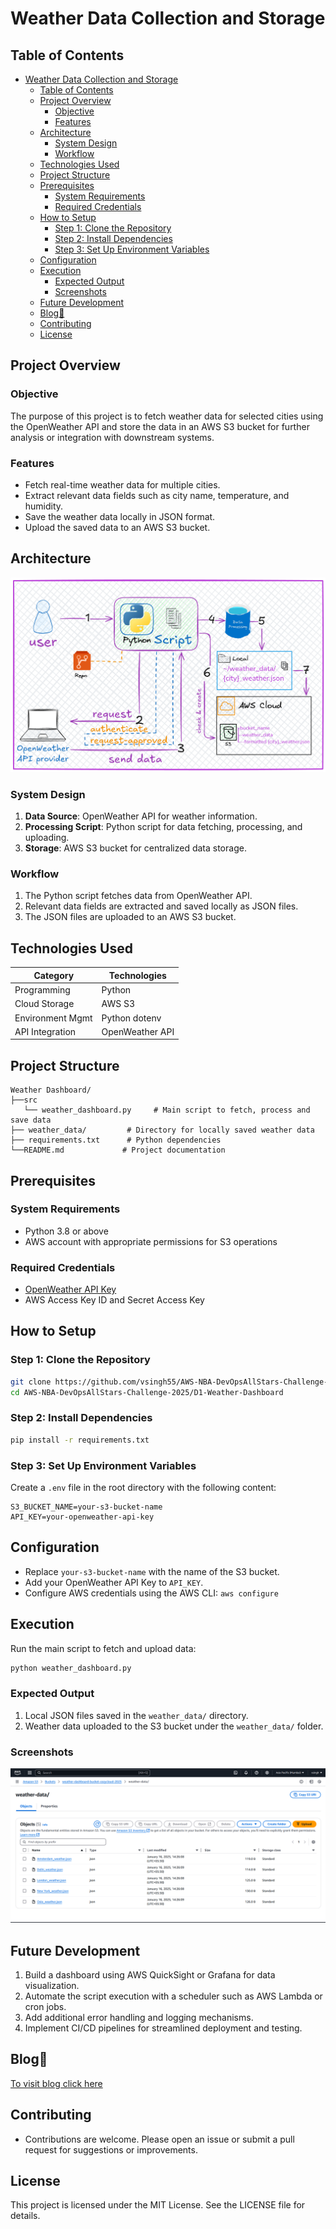 # Weather Data Collection and Storage

## Table of Contents
- [Weather Data Collection and Storage](#weather-data-collection-and-storage)
  - [Table of Contents](#table-of-contents)
  - [Project Overview](#project-overview)
    - [Objective](#objective)
    - [Features](#features)
  - [Architecture](#architecture)
    - [System Design](#system-design)
    - [Workflow](#workflow)
  - [Technologies Used](#technologies-used)
  - [Project Structure](#project-structure)
  - [Prerequisites](#prerequisites)
    - [System Requirements](#system-requirements)
    - [Required Credentials](#required-credentials)
  - [How to Setup](#how-to-setup)
    - [Step 1: Clone the Repository](#step-1-clone-the-repository)
    - [Step 2: Install Dependencies](#step-2-install-dependencies)
    - [Step 3: Set Up Environment Variables](#step-3-set-up-environment-variables)
  - [Configuration](#configuration)
  - [Execution](#execution)
    - [Expected Output](#expected-output)
    - [Screenshots](#screenshots)
  - [Future Development](#future-development)
  - [Blog🔗](#blog)
  - [Contributing](#contributing)
  - [License](#license)

## Project Overview

### Objective
The purpose of this project is to fetch weather data for selected cities using the OpenWeather API and store the data in an AWS S3 bucket for further analysis or integration with downstream systems.

### Features
- Fetch real-time weather data for multiple cities.
- Extract relevant data fields such as city name, temperature, and humidity.
- Save the weather data locally in JSON format.
- Upload the saved data to an AWS S3 bucket.

## Architecture
![architechturedia](/Assests/D1-Weather%20Dashboard/1.architechture.png)
### System Design
1. **Data Source**: OpenWeather API for weather information.
2. **Processing Script**: Python script for data fetching, processing, and uploading.
3. **Storage**: AWS S3 bucket for centralized data storage.

### Workflow
1. The Python script fetches data from OpenWeather API.
2. Relevant data fields are extracted and saved locally as JSON files.
3. The JSON files are uploaded to an AWS S3 bucket.

## Technologies Used
| Category        | Technologies              |
|-----------------|---------------------------|
| Programming     | Python                    |
| Cloud Storage   | AWS S3                    |
| Environment Mgmt| Python dotenv             |
| API Integration | OpenWeather API           |

## Project Structure
```
Weather Dashboard/
├──src
   └── weather_dashboard.py     # Main script to fetch, process and save data
├── weather_data/         # Directory for locally saved weather data
├── requirements.txt      # Python dependencies
└──README.md             # Project documentation
```

## Prerequisites

### System Requirements
- Python 3.8 or above
- AWS account with appropriate permissions for S3 operations

### Required Credentials
- [OpenWeather API Key](https://openweathermap.org/api)
- AWS Access Key ID and Secret Access Key

## How to Setup

### Step 1: Clone the Repository
```bash
git clone https://github.com/vsingh55/AWS-NBA-DevOpsAllStars-Challenge-2025.git
cd AWS-NBA-DevOpsAllStars-Challenge-2025/D1-Weather-Dashboard
```

### Step 2: Install Dependencies
```bash
pip install -r requirements.txt
```

### Step 3: Set Up Environment Variables
Create a `.env` file in the root directory with the following content:
```env
S3_BUCKET_NAME=your-s3-bucket-name
API_KEY=your-openweather-api-key
```

## Configuration
- Replace `your-s3-bucket-name` with the name of the S3 bucket.
- Add your OpenWeather API Key to `API_KEY`.
- Configure AWS credentials using the AWS CLI:
  ``` aws configure ```

## Execution
Run the main script to fetch and upload data:
```bash
python weather_dashboard.py
```

### Expected Output
1. Local JSON files saved in the `weather_data/` directory.
2. Weather data uploaded to the S3 bucket under the `weather_data/` folder.

### Screenshots
![alt text](/Assests/D1-Weather%20Dashboard/1.uploadedDataS3.png)

## Future Development
1. Build a dashboard using AWS QuickSight or Grafana for data visualization.
2. Automate the script execution with a scheduler such as AWS Lambda or cron jobs.
3. Add additional error handling and logging mechanisms.
4. Implement CI/CD pipelines for streamlined deployment and testing.

## Blog🔗
[To visit blog click here](https://blogs.vijaysingh.cloud/weather-dashboard)


## Contributing
- Contributions are welcome. Please open an issue or submit a pull request for suggestions or improvements.

## License
This project is licensed under the MIT License. See the LICENSE file for details.

